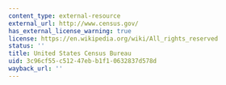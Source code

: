 ```yaml
---
content_type: external-resource
external_url: http://www.census.gov/
has_external_license_warning: true
license: https://en.wikipedia.org/wiki/All_rights_reserved
status: ''
title: United States Census Bureau
uid: 3c96cf55-c512-47eb-b1f1-0632837d578d
wayback_url: ''
---
```

